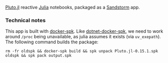 [Pluto.jl] reactive [Julia] notebooks, packaged as a [Sandstorm] app.

[Pluto.jl]: https://plutojl.org/
[Julia]: https://julialang.org/
[Sandstorm]: https://sandstorm.io/

### Technical notes

This app is built with [docker-spk].  Like [dotnet-docker-spk], we need to work around `/proc` being unavailable, as julia assumes it exists (via `uv_exepath`).  The following command builds the package:

    rm -fr oldspk && docker-spk build && spk unpack Pluto.jl-0.15.1.spk oldspk && spk pack output.spk

[docker-spk]: https://github.com/zenhack/docker-spk
[dotnet-docker-spk]: https://github.com/zenhack/dotnet-docker-spk
